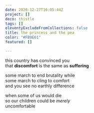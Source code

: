 ```yaml
---
date: 2020-12-27T16:05:44Z
project: []
deco: thistle
tags: []
eleventyExcludeFromCollections: false
title: the princess and the pea
color: "#FB9E61"
featured: []

---
```

this country has convinced you  
that **discomfort** is the same as **suffering**

some march to end brutality while  
some march to cling to comfort  
and you see no earthly difference

when some of us would die  
so our children could be _merely_  
uncomfortable